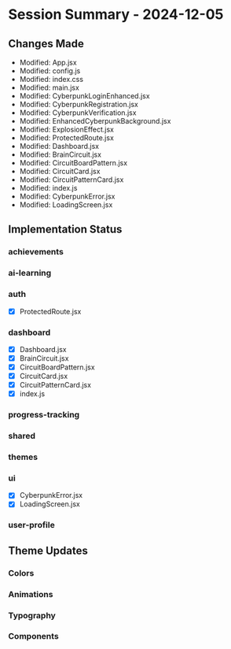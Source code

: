 # Session Summary - 2024-12-05

## Changes Made

- Modified: App.jsx
- Modified: config.js
- Modified: index.css
- Modified: main.jsx
- Modified: CyberpunkLoginEnhanced.jsx
- Modified: CyberpunkRegistration.jsx
- Modified: CyberpunkVerification.jsx
- Modified: EnhancedCyberpunkBackground.jsx
- Modified: ExplosionEffect.jsx
- Modified: ProtectedRoute.jsx
- Modified: Dashboard.jsx
- Modified: BrainCircuit.jsx
- Modified: CircuitBoardPattern.jsx
- Modified: CircuitCard.jsx
- Modified: CircuitPatternCard.jsx
- Modified: index.js
- Modified: CyberpunkError.jsx
- Modified: LoadingScreen.jsx

## Implementation Status

### achievements
### ai-learning
### auth
- [x] ProtectedRoute.jsx
### dashboard
- [x] Dashboard.jsx
- [x] BrainCircuit.jsx
- [x] CircuitBoardPattern.jsx
- [x] CircuitCard.jsx
- [x] CircuitPatternCard.jsx
- [x] index.js
### progress-tracking
### shared
### themes
### ui
- [x] CyberpunkError.jsx
- [x] LoadingScreen.jsx
### user-profile

## Theme Updates

### Colors
### Animations
### Typography
### Components
